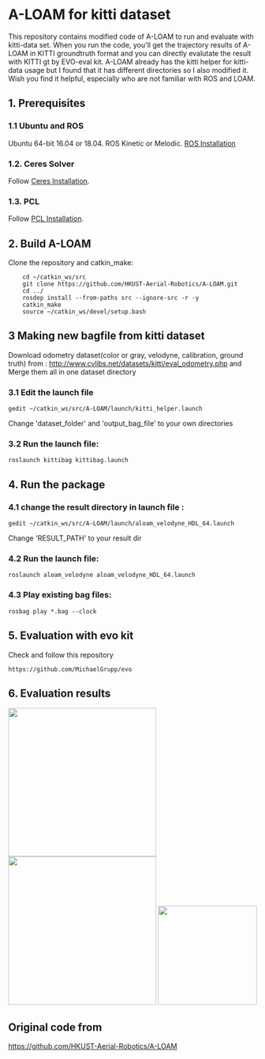 # A-LOAM for kitti dataset

This repository contains modified code of A-LOAM to run and evaluate with kitti-data set. When you run the code, you'll get the trajectory results of A-LOAM in KITTI groundtruth format and you can directly evalutate the result with KITTI gt by EVO-eval kit. A-LOAM already has the kitti helper for kitti-data usage but I found that it has different directories so I also modified it. Wish you find it helpful, especially who are not familiar with ROS and LOAM.

## 1. Prerequisites
### 1.1 **Ubuntu** and **ROS**
Ubuntu 64-bit 16.04 or 18.04.
ROS Kinetic or Melodic. [ROS Installation](http://wiki.ros.org/ROS/Installation)


### 1.2. **Ceres Solver**
Follow [Ceres Installation](http://ceres-solver.org/installation.html).

### 1.3. **PCL**
Follow [PCL Installation](http://www.pointclouds.org/downloads/linux.html).


## 2. Build A-LOAM
Clone the repository and catkin_make:

```
    cd ~/catkin_ws/src
    git clone https://github.com/HKUST-Aerial-Robotics/A-LOAM.git
    cd ../
    rosdep install --from-paths src --ignore-src -r -y
    catkin_make
    source ~/catkin_ws/devel/setup.bash
```

## 3 Making new bagfile from kitti dataset
Download odometry dataset(color or gray, velodyne, calibration, ground truth)
from : http://www.cvlibs.net/datasets/kitti/eval_odometry.php and Merge them all in one dataset directory

### 3.1 Edit the launch file
```
gedit ~/catkin_ws/src/A-LOAM/launch/kitti_helper.launch
```
Change 'dataset_folder' and 'output_bag_file' to your own directories

### 3.2 Run the launch file:
```
roslaunch kittibag kittibag.launch
```
## 4. Run the package

### 4.1 change the result directory in launch file :
```
gedit ~/catkin_ws/src/A-LOAM/launch/aloam_velodyne_HDL_64.launch
```
Change 'RESULT_PATH' to your result dir

### 4.2 Run the launch file:
```
roslaunch aloam_velodyne aloam_velodyne_HDL_64.launch
```

### 4.3 Play existing bag files:
```
rosbag play *.bag --clock 

```
## 5. Evaluation with evo kit
Check and follow this repository
```
https://github.com/MichaelGrupp/evo
```
## 6. Evaluation results
<img src = "https://raw.githubusercontent.com/Mitchell-Lee-93/kitti-A-loam/master/pic/1.png" width = "300"> <img src = "https://raw.githubusercontent.com/Mitchell-Lee-93/kitti-A-loam/master/pic/2.png" width = "300">  <img src = "https://raw.githubusercontent.com/Mitchell-Lee-93/kitti-A-loam/master/pic/3.png" width = "200">

## Original code from
https://github.com/HKUST-Aerial-Robotics/A-LOAM
